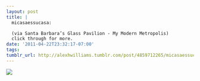 ```yaml
---
layout: post
title: |
  micasaessucasa:

  (via Santa Barbara’s Glass Pavilion - My Modern Metropolis)
  click through for more.
date: '2011-04-22T23:32:17-07:00'
tags: 
tumblr_url: http://alexhwilliams.tumblr.com/post/4859712265/micasaessucasa-via-santa-barbaras-glass
---
```

<img src="http://25.media.tumblr.com/tumblr_ljyq7voudp1qzib5qo1_1280.jpg"/>

